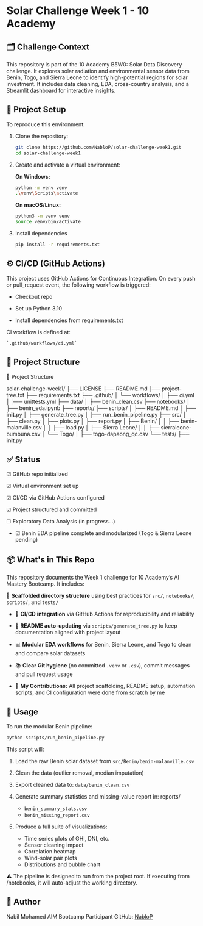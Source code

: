 # Solar Challenge Week 1 - 10 Academy

## 🗂 Challenge Context
This repository is part of the 10 Academy B5W0: Solar Data Discovery challenge. It explores solar radiation and environmental sensor data from Benin, Togo, and Sierra Leone to identify high-potential regions for solar investment. It includes data cleaning, EDA, cross-country analysis, and a Streamlit dashboard for interactive insights.

## 🔧 Project Setup

To reproduce this environment:

1. Clone the repository:
   ```bash
   git clone https://github.com/NabloP/solar-challenge-week1.git
   cd solar-challenge-week1
   ```

2. Create and activate a virtual environment:
   
   **On Windows:**
    ```bash
    python -m venv venv
    .\venv\Scripts\activate
    ```

    **On macOS/Linux:**
    ```bash
    python3 -m venv venv
    source venv/bin/activate
    ```

3. Install dependencies
    ```bash
    pip install -r requirements.txt
    ```

## ⚙️ CI/CD (GitHub Actions)

This project uses GitHub Actions for Continuous Integration. On every push or pull_request event, the following workflow is triggered:

- Checkout repo

- Set up Python 3.10

- Install dependencies from requirements.txt

CI workflow is defined at:

    `.github/workflows/ci.yml`

## 📁 Project Structure

<!-- TREE START -->
📁 Project Structure

solar-challenge-week1/
├── LICENSE
├── README.md
├── project-tree.txt
├── requirements.txt
├── .github/
│   └── workflows/
│       ├── ci.yml
│       ├── unittests.yml
├── data/
│   ├── benin_clean.csv
├── notebooks/
│   ├── benin_eda.ipynb
├── reports/
├── scripts/
│   ├── README.md
│   ├── __init__.py
│   ├── generate_tree.py
│   ├── run_benin_pipeline.py
├── src/
│   ├── clean.py
│   ├── plots.py
│   ├── report.py
│   ├── Benin/
│   │   ├── benin-malanville.csv
│   │   ├── load.py
│   ├── Sierra Leone/
│   │   ├── sierraleone-bumbuna.csv
│   └── Togo/
│       ├── togo-dapaong_qc.csv
└── tests/
    ├── __init__.py
<!-- TREE END -->

## ✅ Status
 ☑︎ GitHub repo initialized

 ☑︎ Virtual environment set up

 ☑︎ CI/CD via GitHub Actions configured

 ☑︎ Project structured and committed

 ☐ Exploratory Data Analysis (in progress...)
 + ☑︎ Benin EDA pipeline complete and modularized (Togo & Sierra Leone pending)


## 📦 What's in This Repo

This repository documents the Week 1 challenge for 10 Academy’s AI Mastery Bootcamp. It includes:

📁 **Scaffolded directory structure** using best practices for `src/`, `notebooks/`, `scripts/`, and `tests/`

- 🧪 **CI/CD integration** via GitHub Actions for reproducibility and reliability

- 🧹 **README auto-updating** via `scripts/generate_tree.py` to keep documentation aligned with project layout

- 📊 **Modular EDA workflows** for Benin, Sierra Leone, and Togo to clean and compare solar datasets

- 📚 **Clear Git hygiene** (no committed `.venv` or `.csv`), commit messages and pull request usage

- 🧠 **My Contributions:** All project scaffolding, README setup, automation scripts, and CI configuration were done from scratch by me

## 🧪 Usage

To run the modular Benin pipeline:

```bash
python scripts/run_benin_pipeline.py
```

This script will:

1. Load the raw Benin solar dataset from `src/Benin/benin-malanville.csv`

2. Clean the data (outlier removal, median imputation)

3. Export cleaned data to: `data/benin_clean.csv`

4. Generate summary statistics and missing-value report in: reports/

    - `benin_summary_stats.csv`
    - `benin_missing_report.csv`

5. Produce a full suite of visualizations:

    - Time series plots of GHI, DNI, etc.
    - Sensor cleaning impact
    - Correlation heatmap
    - Wind-solar pair plots
    - Distributions and bubble chart

⚠️ The pipeline is designed to run from the project root. If executing from /notebooks, it will auto-adjust the working directory.

## 🚀 Author
Nabil Mohamed
AIM Bootcamp Participant
GitHub: [NabloP](https://github.com/NabloP)